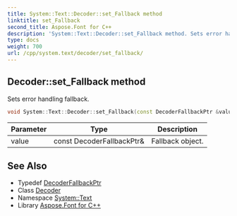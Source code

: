 ```yaml
---
title: System::Text::Decoder::set_Fallback method
linktitle: set_Fallback
second_title: Aspose.Font for C++
description: 'System::Text::Decoder::set_Fallback method. Sets error handling fallback in C++.'
type: docs
weight: 700
url: /cpp/system.text/decoder/set_fallback/
---
```

## Decoder::set_Fallback method


Sets error handling fallback.

```cpp
void System::Text::Decoder::set_Fallback(const DecoderFallbackPtr &value)
```


| Parameter | Type | Description |
| --- | --- | --- |
| value | const DecoderFallbackPtr\& | Fallback object. |

## See Also

* Typedef [DecoderFallbackPtr](../../../system/decoderfallbackptr/)
* Class [Decoder](../)
* Namespace [System::Text](../../)
* Library [Aspose.Font for C++](../../../)
